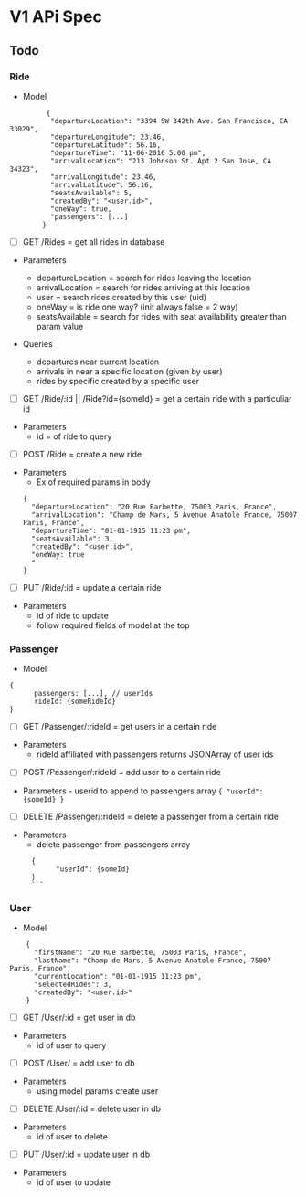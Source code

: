 # V1 APi Spec

## Todo

### Ride
- Model
```
         {
          "departureLocation": "3394 SW 342th Ave. San Francisco, CA 33029",
          "departureLongitude": 23.46,
          "departureLatitude": 56.16,
          "departureTime": "11-06-2016 5:00 pm",
          "arrivalLocation": "213 Johnson St. Apt 2 San Jose, CA 34323",
          "arrivalLongitude": 23.46,
          "arrivalLatitude": 56.16,
          "seatsAvailable": 5,
          "createdBy": "<user.id>",
          "oneWay": true,
          "passengers": [...]
        }
```     
- [ ] GET /Rides = get all rides in database
- Parameters
    - departureLocation = search for rides leaving the location
    - arrivalLocation = search for rides arriving at this location
    - user = search rides created by this user (uid)
    - oneWay = is ride one way? (init always false = 2 way)
    - seatsAvailable = search for rides with seat availability greater than param value

- Queries
    - departures near current location
    - arrivals in near a specific location (given by user)
    - rides by specific created by a specific user
      
- [ ] GET /Ride/:id || /Ride?id={someId} = get a certain ride with a particuliar id
- Parameters
    - id = of ride to query
      
- [ ] POST /Ride = create a new ride
- Parameters
    - Ex of required params in body
    ```
    {
      "departureLocation": "20 Rue Barbette, 75003 Paris, France",
      "arrivalLocation": "Champ de Mars, 5 Avenue Anatole France, 75007 Paris, France",
      "departureTime": "01-01-1915 11:23 pm",
      "seatsAvailable": 3,
      "createdBy": "<user.id>",
      "oneWay: true
      "
    }
    ```
      
- [ ] PUT /Ride/:id = update a certain ride
- Parameters
    - id of ride to update
    - follow required fields of model at the top

### Passenger
- Model
```
{     
      passengers: [...], // userIds
      rideId: {someRideId}
}
```
      

- [ ] GET /Passenger/:rideId = get users in a certain ride
- Parameters
    - rideId affiliated with passengers returns JSONArray of user ids
    
- [ ] POST /Passenger/:rideId = add user to a certain ride
- Parameters
      - userid to append to passengers array 
      ```
      {
            "userId": {someId}
      }
      ```
- [ ] DELETE /Passenger/:rideId = delete a passenger from a certain ride
- Parameters
    - delete passenger from passengers array
    ```
      {
            "userId": {someId}
      }
      ```

### User
- Model
```
    {
      "firstName": "20 Rue Barbette, 75003 Paris, France",
      "lastName": "Champ de Mars, 5 Avenue Anatole France, 75007 Paris, France",
      "currentLocation": "01-01-1915 11:23 pm",
      "selectedRides": 3,
      "createdBy": "<user.id>"
    }
```
- [ ] GET /User/:id = get user in db
- Parameters
    - id of user to query 
  
- [ ] POST /User/ = add user to db
- Parameters
    - using model params create user 
    
- [ ] DELETE /User/:id = delete user in db
- Parameters
    - id of user to delete

- [ ] PUT /User/:id = update user in db
- Parameters
    - id of user to update
